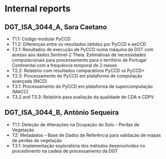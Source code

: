 # Internal reports

## DGT_ISA_3044_A, Sara Caetano

* T1.1: Código modular PyCCD
* T1.2: Diferenças entre os resultados obtidos por PyCCD e eeCCD
* T2.1: Resultados de execução de PyCCD numa máquina da DGT com acesso aos dados Sentinel-2 Theia. Estimativas de necessidades computacionais para processamento para o território de Portugal Continental com a frequência temporal de 2 meses
* T2.2: Relatório com resultados comparativos PyCCD vs PyCCD+
* T2.3: Processamento do PyCCD em plataforma de computação avançada (INCD)
* T3.1: Processamento do PyCCD em plataforma de supercomputação (MACC)
* T3.2 and T3.3: Relatório para avaliação da qualidade de CDA e CDPV

## DGT_ISA_3044_B, António Sequeira

* T1.1: Deteção de Alterações na Ocupação do Solo – Perdas de Vegetação
* T2: Metadados – Base de Dados de Referência para validação de mapas de perdas de vegetação
* T3.1: Implementação exploratória dos métodos desenvolvidos no procedimento na cadeia de processamento da DGT
